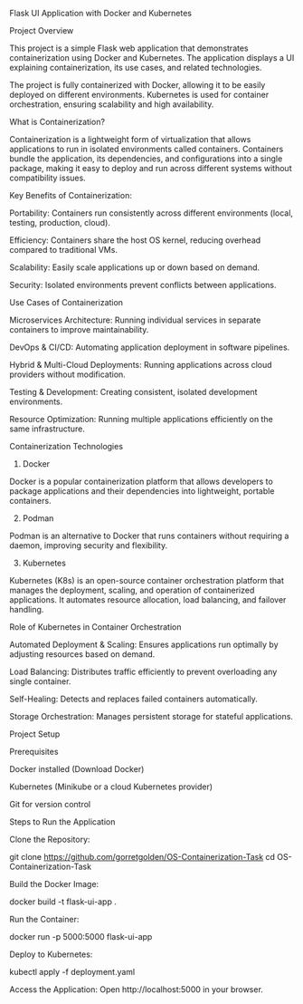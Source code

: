 Flask UI Application with Docker and Kubernetes

Project Overview

This project is a simple Flask web application that demonstrates containerization using Docker and Kubernetes. The application displays a UI explaining containerization, its use cases, and related technologies.

The project is fully containerized with Docker, allowing it to be easily deployed on different environments. Kubernetes is used for container orchestration, ensuring scalability and high availability.

What is Containerization?

Containerization is a lightweight form of virtualization that allows applications to run in isolated environments called containers. Containers bundle the application, its dependencies, and configurations into a single package, making it easy to deploy and run across different systems without compatibility issues.

Key Benefits of Containerization:

Portability: Containers run consistently across different environments (local, testing, production, cloud).

Efficiency: Containers share the host OS kernel, reducing overhead compared to traditional VMs.

Scalability: Easily scale applications up or down based on demand.

Security: Isolated environments prevent conflicts between applications.

Use Cases of Containerization

Microservices Architecture: Running individual services in separate containers to improve maintainability.

DevOps & CI/CD: Automating application deployment in software pipelines.

Hybrid & Multi-Cloud Deployments: Running applications across cloud providers without modification.

Testing & Development: Creating consistent, isolated development environments.

Resource Optimization: Running multiple applications efficiently on the same infrastructure.

Containerization Technologies

1. Docker

Docker is a popular containerization platform that allows developers to package applications and their dependencies into lightweight, portable containers.

2. Podman

Podman is an alternative to Docker that runs containers without requiring a daemon, improving security and flexibility.

3. Kubernetes

Kubernetes (K8s) is an open-source container orchestration platform that manages the deployment, scaling, and operation of containerized applications. It automates resource allocation, load balancing, and failover handling.

Role of Kubernetes in Container Orchestration

Automated Deployment & Scaling: Ensures applications run optimally by adjusting resources based on demand.

Load Balancing: Distributes traffic efficiently to prevent overloading any single container.

Self-Healing: Detects and replaces failed containers automatically.

Storage Orchestration: Manages persistent storage for stateful applications.

Project Setup

Prerequisites

Docker installed (Download Docker)

Kubernetes (Minikube or a cloud Kubernetes provider)

Git for version control

Steps to Run the Application

Clone the Repository:

git clone https://github.com/gorretgolden/OS-Containerization-Task
cd OS-Containerization-Task

Build the Docker Image:

docker build -t flask-ui-app .

Run the Container:

docker run -p 5000:5000 flask-ui-app

Deploy to Kubernetes:

kubectl apply -f deployment.yaml

Access the Application:
Open http://localhost:5000 in your browser.
